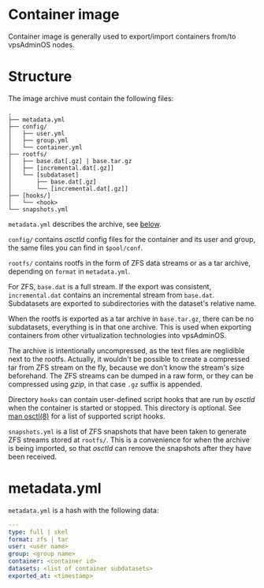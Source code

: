 # Container image
Container image is generally used to export/import containers from/to
vpsAdminOS nodes.

# Structure
The image archive must contain the following files:

    .
    ├── metadata.yml
    ├── config/
    │   ├── user.yml
    │   ├── group.yml
    │   └── container.yml
    ├── rootfs/
    │   ├── base.dat[.gz] | base.tar.gz
    │   ├── [incremental.dat[.gz]]
    │   └── [subdataset]
    │       ├── base.dat[.gz]
    │       └── [incremental.dat[.gz]]
    ├── [hooks/]
    │   └── <hook>
    └── snapshots.yml

`metadata.yml` describes the archive, see [below](#metadatayml).

`config/` contains *osctld* config files for the container and its user and group,
the same files you can find in `$pool/conf`.

`rootfs/` contains rootfs in the form of ZFS data streams or as a tar archive,
depending on `format` in `metadata.yml`.

For ZFS, `base.dat` is a full stream. If the export was consistent,
`incremental.dat` contains an incremental stream from `base.dat`. Subdatasets
are exported to subdirectories with the dataset's relative name.

When the rootfs is exported as a tar archive in `base.tar.gz`, there can be no
subdatasets, everything is in that one archive. This is used when exporting
containers from other virtualization technologies into vpsAdminOS.

The archive is intentionally uncompressed, as the text files are neglidible
next to the rootfs. Actually, it wouldn't be possible to create a compressed tar
from ZFS stream on the fly, because we don't know the stream's size beforehand.
The ZFS streams can be dumped in a raw form, or they can be compressed using
*gzip*, in that case `.gz` suffix is appended.

Directory `hooks` can contain user-defined script hooks that are run by *osctld*
when the container is started or stopped. This directory is optional. See
[man osctl(8)](https://man.vpsadminos.org/man8/osctl.8.html#script-hooks)
for a list of supported script hooks.

`snapshots.yml` is a list of ZFS snapshots that have been taken to generate
ZFS streams stored at `rootfs/`. This is a convenience for when the archive
is being imported, so that *osctld* can remove the snapshots after they have
been received.

# metadata.yml
`metadata.yml` is a hash with the following data:

```yaml
---
type: full | skel
format: zfs | tar
user: <user name>
group: <group name>
container: <container id>
datasets: <list of container subdatasets>
exported_at: <timestamp>
```
